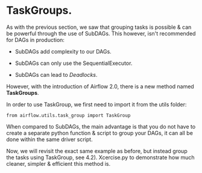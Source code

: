 # TaskGroups.

As with the previous section, we saw that grouping tasks is possible & can be powerful through the use of SubDAGs. This however, isn't recommended for DAGs in production:

* SubDAGs add complexity to our DAGs.

* SubDAGs can only use the SequentialExecutor.

* SubDAGs can lead to *Deadlocks*.

However, with the introduction of Airflow 2.0, there is a new method named **TaskGroups**.

In order to use TaskGroup, we first need to import it from the utils folder:

```from airflow.utils.task_group import TaskGroup```

When compared to SubDAGs, the main advantage is that you do not have to create a separate python function & script to group your DAGs, it can all be done within the same driver script.

Now, we will revisit the exact same example as before, but instead group the tasks using TaskGroup, see 4.2). Xcercise.py to demonstrate how much cleaner, simpler & efficient this method is.